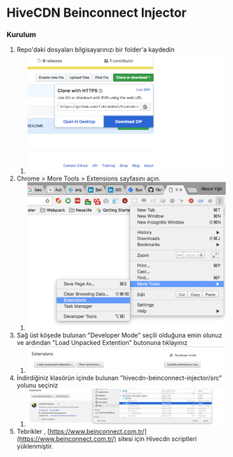# HiveCDN Beinconnect Injector

### Kurulum

1. Repo'daki dosyaları bilgisayarınızı bir folder'a kaydedin
    1. ![ScreanShot](https://raw.githubusercontent.com/fikrimuhal/hivecdn-beinconnect-injector/master/img/s1.png)
2. Chrome > More Tools >  Extensions   sayfasını açın.
    1. ![ScreanShot](https://raw.githubusercontent.com/fikrimuhal/hivecdn-beinconnect-injector/master/img/s2.png)
3. Sağ üst köşede bulunan "Developer Mode" seçili olduğuna emin olunuz ve ardından "Load Unpacked Extention" butonuna tıklayınız
    1. ![ScreanShot](https://raw.githubusercontent.com/fikrimuhal/hivecdn-beinconnect-injector/master/img/s3.png)
4. İndirdiğiniz klasörün içinde bulunan "hivecdn-beinconnect-injector/src" yolunu seçiniz
    1. ![ScreanShot](https://raw.githubusercontent.com/fikrimuhal/hivecdn-beinconnect-injector/master/img/s4.png)
5. Tebrikler , [https://www.beinconnect.com.tr/](https://www.beinconnect.com.tr/)  sitesi için  Hivecdn scriptleri yüklenmiştir.